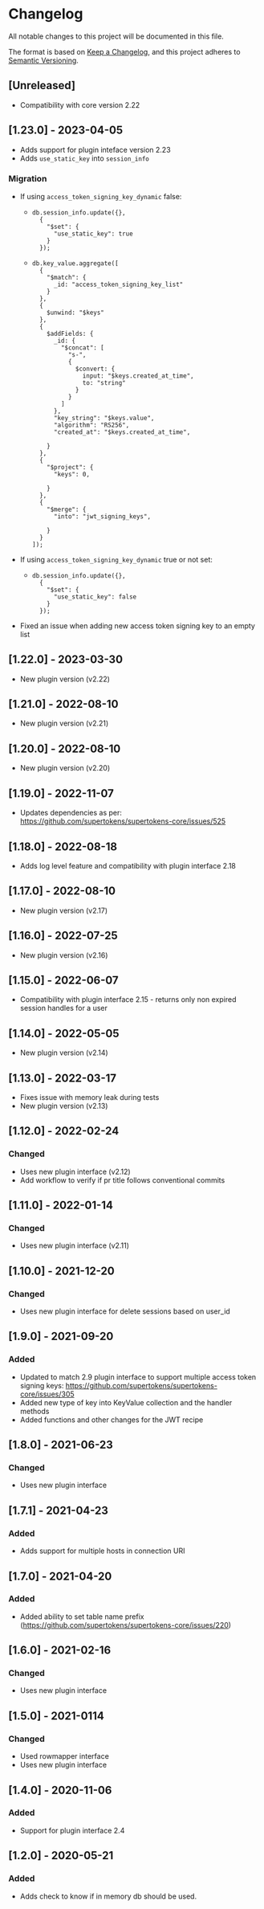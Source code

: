 # Changelog

All notable changes to this project will be documented in this file.

The format is based on [Keep a Changelog](https://keepachangelog.com/en/1.0.0/), and this project adheres
to [Semantic Versioning](https://semver.org/spec/v2.0.0.html).

## [Unreleased]

- Compatibility with core version 2.22

## [1.23.0] - 2023-04-05

- Adds support for plugin inteface version 2.23
- Adds `use_static_key` into `session_info`

### Migration


- If using `access_token_signing_key_dynamic` false:
  - ```
    db.session_info.update({},
      {
        "$set": {
          "use_static_key": true
        }
      });
    ```
  - ```
    db.key_value.aggregate([
      {
        "$match": {
          _id: "access_token_signing_key_list"
        }
      },
      {
        $unwind: "$keys"
      },
      {
        $addFields: {
          _id: {
            "$concat": [
              "s-",
              {
                $convert: {
                  input: "$keys.created_at_time",
                  to: "string"
                }
              }
            ]
          },
          "key_string": "$keys.value",
          "algorithm": "RS256",
          "created_at": "$keys.created_at_time",
          
        }
      },
      {
        "$project": {
          "keys": 0,
          
        }
      },
      {
        "$merge": {
          "into": "jwt_signing_keys",
          
        }
      }
    ]);
    ```

- If using `access_token_signing_key_dynamic` true or not set:
  - ```
    db.session_info.update({},
      {
        "$set": {
          "use_static_key": false
        }
      });
    ```
- Fixed an issue when adding new access token signing key to an empty list

## [1.22.0] - 2023-03-30

- New plugin version (v2.22)

## [1.21.0] - 2022-08-10

- New plugin version (v2.21)

## [1.20.0] - 2022-08-10

- New plugin version (v2.20)

## [1.19.0] - 2022-11-07

- Updates dependencies as per: https://github.com/supertokens/supertokens-core/issues/525

## [1.18.0] - 2022-08-18

- Adds log level feature and compatibility with plugin interface 2.18

## [1.17.0] - 2022-08-10

- New plugin version (v2.17)

## [1.16.0] - 2022-07-25

- New plugin version (v2.16)

## [1.15.0] - 2022-06-07

- Compatibility with plugin interface 2.15 - returns only non expired session handles for a user

## [1.14.0] - 2022-05-05

- New plugin version (v2.14)

## [1.13.0] - 2022-03-17

- Fixes issue with memory leak during tests
- New plugin version (v2.13)

## [1.12.0] - 2022-02-24

### Changed

- Uses new plugin interface (v2.12)
- Add workflow to verify if pr title follows conventional commits

## [1.11.0] - 2022-01-14

### Changed

- Uses new plugin interface (v2.11)

## [1.10.0] - 2021-12-20

### Changed

- Uses new plugin interface for delete sessions based on user_id

## [1.9.0] - 2021-09-20

### Added

- Updated to match 2.9 plugin interface to support multiple access token signing
  keys: https://github.com/supertokens/supertokens-core/issues/305
- Added new type of key into KeyValue collection and the handler methods
- Added functions and other changes for the JWT recipe

## [1.8.0] - 2021-06-23

### Changed

- Uses new plugin interface

## [1.7.1] - 2021-04-23

### Added

- Adds support for multiple hosts in connection URI

## [1.7.0] - 2021-04-20

### Added

- Added ability to set table name prefix (https://github.com/supertokens/supertokens-core/issues/220)

## [1.6.0] - 2021-02-16

### Changed

- Uses new plugin interface

## [1.5.0] - 2021-0114

### Changed

- Used rowmapper interface
- Uses new plugin interface

## [1.4.0] - 2020-11-06

### Added

- Support for plugin interface 2.4

## [1.2.0] - 2020-05-21

### Added

- Adds check to know if in memory db should be used.
